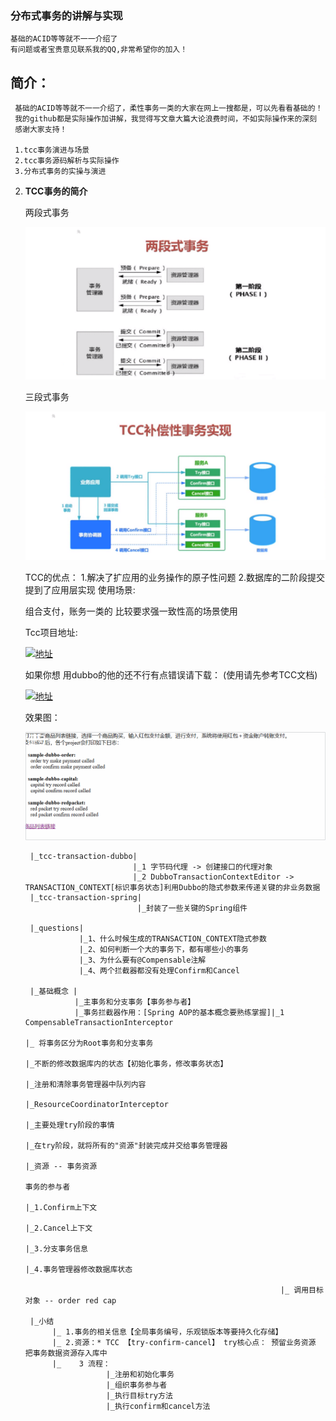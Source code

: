 ### 分布式事务的讲解与实现 

    基础的ACID等等就不一一介绍了
    有问题或者宝贵意见联系我的QQ,非常希望你的加入！
    
## 简介：

     基础的ACID等等就不一一介绍了，柔性事务一类的大家在网上一搜都是，可以先看看基础的！
     我的github都是实际操作加讲解，我觉得写文章大篇大论浪费时间，不如实际操作来的深刻
     感谢大家支持！
     
     1.tcc事务演进与场景
     2.tcc事务源码解析与实际操作
     3.分布式事务的实操与演进
     
2. **TCC事务的简介**

     两段式事务
     
     ![整体流程](https://raw.githubusercontent.com/qiurunze123/imageall/master/liangduanshi.JPG)

     三段式事务
     
     ![整体流程](https://raw.githubusercontent.com/qiurunze123/imageall/master/tcc.JPG)


     TCC的优点：
     1.解决了扩应用的业务操作的原子性问题
     2.数据库的二阶段提交提到了应用层实现
     使用场景:
     
     组合支付，账务一类的 比较要求强一致性高的场景使用
     
     Tcc项目地址:
     
   [![地址](tcc地址)](https://github.com/changmingxie/tcc-transaction/tree/master-1.2.x)
   
    如果你想 用dubbo的他的还不行有点错误请下载： (使用请先参考TCC文档)
    
   [![地址](tcc-dubbo地址)](https://github.com/qiurunze123/tcc-dubbo)
   
   效果图：
   
   ![效果图](https://raw.githubusercontent.com/qiurunze123/imageall/master/tcc.gif)



        |_tcc-transaction-dubbo|
                               |_1 字节码代理 -> 创建接口的代理对象
                               |_2 DubboTransactionContextEditor -> TRANSACTION_CONTEXT[标识事务状态]利用Dubbo的隐式参数来传递关键的非业务数据
        |_tcc-transaction-spring|
                                |_封装了一些关键的Spring组件
                        
        |_questions|
                   |_1、什么时候生成的TRANSACTION_CONTEXT隐式参数
                   |_2、如何判断一个大的事务下，都有哪些小的事务
                   |_3、为什么要有@Compensable注解
                   |_4、两个拦截器都没有处理Confirm和Cancel
            
        |_基础概念 |
                  |_主事务和分支事务【事务参与者】
                  |_事务拦截器作用：[Spring AOP的基本概念要熟练掌握]|_1 CompensableTransactionInterceptor
                                                                                                    |_ 将事务区分为Root事务和分支事务
                                                                                                    |_不断的修改数据库内的状态【初始化事务，修改事务状态】
                                                                                                    |_注册和清除事务管理器中队列内容
                                                                |_ResourceCoordinatorInterceptor
                                                                                                |_主要处理try阶段的事情
                                                                                                |_在try阶段，就将所有的"资源"封装完成并交给事务管理器
                                                                                                |_资源 -- 事务资源
                                                                                                          事务的参与者
                                                                                                                     |_1.Confirm上下文
                                                                                                                     |_2.Cancel上下文
                                                                                                                     |_3.分支事务信息
                                                                                                                     |_4.事务管理器修改数据库状态	
                                                                  
                                                                |_ 调用目标对象 -- order red cap                                                                        
                                                                                                                                          
        |_小结
             |_ 1.事务的相关信息【全局事务编号，乐观锁版本等要持久化存储】
             |_ 2.资源：* TCC 【try-confirm-cancel】 try核心点： 预留业务资源  把事务数据资源存入库中 
             |_    3 流程： 
                         |_注册和初始化事务
                         |_组织事务参与者
                         |_执行目标try方法
                         |_执行confirm和cancel方法